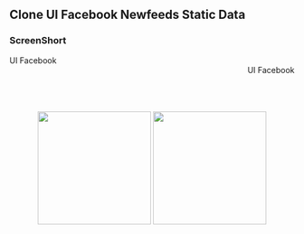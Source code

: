 ## Clone UI Facebook Newfeeds Static Data

### ScreenShort

<div align = "center">

<div align = "left"> UI Facebook </div> <div align = "right"> UI Facebook </div>

<br>
<br>
<br>

<img src="https://raw.githubusercontent.com/yukiharasensei/facebook_compose_GDSC/main/screenshot/screens.PNG" width="200"/> <img src="https://raw.githubusercontent.com/yukiharasensei/facebook_compose_GDSC/main/screenshot/code.png" width="200"/> 

  
</div>



####

